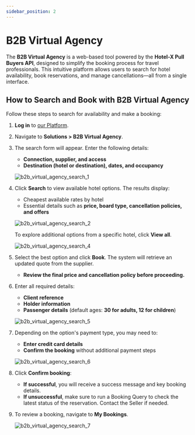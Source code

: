 ```yaml
---
sidebar_position: 2
---
```


# B2B Virtual Agency

The **B2B Virtual Agency** is a web-based tool powered by the **Hotel-X Pull Buyers API**, designed to simplify the booking process for travel professionals. This intuitive platform allows users to search for hotel availability, book reservations, and manage cancellations—all from a single interface.

## How to Search and Book with B2B Virtual Agency

Follow these steps to search for availability and make a booking:

1. **Log in** to [our Platform](https://www.travelgate.com/).
2. Navigate to **Solutions > B2B Virtual Agency**.
3. The search form will appear. Enter the following details:
   - **Connection, supplier, and access**
   - **Destination (hotel or destination), dates, and occupancy**

   ![b2b_virtual_agency_search_1](https://storage.travelgate.com/kbase/b2b_search_1.png)

4. Click **Search** to view available hotel options. The results display:
   - Cheapest available rates by hotel
   - Essential details such as **price, board type, cancellation policies, and offers**

   ![b2b_virtual_agency_search_2](https://storage.travelgate.com/kbase/b2b_search_2.png)

   To explore additional options from a specific hotel, click **View all**.

   ![b2b_virtual_agency_search_4](https://storage.travelgate.com/kbase/b2b_search_4.png)

5. Select the best option and click **Book**. The system will retrieve an updated quote from the supplier.
   - **Review the final price and cancellation policy before proceeding.**

6. Enter all required details:
   - **Client reference**
   - **Holder information**
   - **Passenger details** (default ages: **30 for adults, 12 for children**)

   ![b2b_virtual_agency_search_5](https://storage.travelgate.com/kbase/b2b_search_5.png)

7. Depending on the option's payment type, you may need to:
   - **Enter credit card details**
   - **Confirm the booking** without additional payment steps

   ![b2b_virtual_agency_search_6](https://storage.travelgate.com/kbase/b2b_search_6.png)

8. Click **Confirm booking**:
    - **If successful**, you will receive a success message and key booking details.
    - **If unsuccessful**, make sure to run a Booking Query to check the latest status of the reservation. Contact the Seller if needed.

9. To review a booking, navigate to **My Bookings**.

   ![b2b_virtual_agency_search_7](https://storage.travelgate.com/kbase/b2b_search_7.png)
